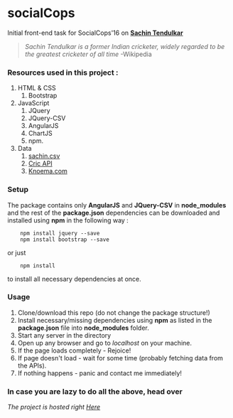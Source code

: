 # socialCops
Initial front-end task for SocialCops'16 on __[Sachin Tendulkar](http://slayerone.esy.es/SocialCops/index.html)__

>_Sachin Tendulkar is a former Indian cricketer, widely regarded to be the greatest cricketer of all time_
> -Wikipedia

### Resources used in this project :
1. HTML & CSS
    1. Bootstrap
2. JavaScript
    1. JQuery
    2. JQuery-CSV
    3. AngularJS
    4. ChartJS
    5. npm.
2. Data
    1. [sachin.csv](https://drive.google.com/file/d/0B2W2LMb5AIVldEZNSGJkeWNjcHM/view)
    2. [Cric API](http://www.cricapi.com/players/)
    3. [Knoema.com](https://knoema.com/zriil/yuvraj-sing-odi-run-scores)

### Setup
The package contains only __AngularJS__ and __JQuery-CSV__ in __node_modules__ and the rest of the __package.json__ dependencies can be downloaded and installed using __npm__ in the following way :

        npm install jquery --save
        npm install bootstrap --save 

or just

        npm install


to install all necessary dependencies at once.

### Usage
1. Clone/download this repo (do not change the package structure!)
2. Install necessary/missing dependencies using __npm__ as listed in the __package.json__ file into __node_modules__ folder.
3. Start any server in the directory
4. Open up any browser and go to _localhost_ on your machine.
5. If the page loads completely - Rejoice!
6. If page doesn't load - wait for some time (probably fetching data from the APIs).
7. If nothing happens - panic and contact me immediately!

### In case you are lazy to do all the above, head over
  _The project is hosted right [Here](http://slayerone.esy.es/SocialCops/index.html)_
